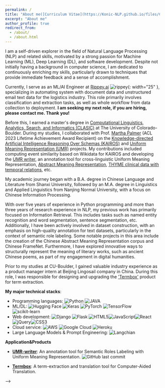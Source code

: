 ```yaml
---
permalink: /
title: "About me([Curriculum Vitae](https://Konic-NLP.github.io/files/CV-Sijia.pdf))"
excerpt: "About me"
author_profile: true
redirect_from:
  - /about/
  - /about.html
---
```


I am a self-driven explorer in the field of Natural Language Processing (NLP) and related skills, motivated by a strong passion for Machine Learning (ML), Deep Learning (DL), and software development. Despite not initially having a background in computer science, I am dedicated to continuously enriching my skills, particularly drawn to techniques that provide immediate feedback and a sense of accomplishment.

Currently, I serve as an ML/AI Engineer at [Rippey.ai](https://rippey.ai/) ![rippey](https://emoji.slack-edge.com/TMD79BJMV/happyrippey/fc1c373da61032ab.png){: width="25" }, specializing in automating system with document data and unstructured email text data for the logistics industry. This role primarily involves classification and extraction tasks, as well as whole workflow from data collection to deployment. **I am seeking my next role, if you are hiring, please contact me. Thank you!**

Before this, I earned a master's degree in [Computational Linguistics, Analytics, Search, and Informatics (CLASIC)](https://www.colorado.edu/linguistics/graduate-program/computational-linguistics-clasic-ms) at The University of Colorado-Boulder. During my studies, I collaborated with Prof. [Martha Palmer](https://www.colorado.edu/faculty/palmer-martha/) (ACL 2023 Lifetime Achievement Award Recipient) on the [Knowledge-directed Artificial Intelligence Reasoning Over Schemas (KAIROS)](https://www.darpa.mil/program/knowledge-directed-artificial-intelligence-reasoning-over-schemas) and [Uniform Meaning Representation (UMR)](https://umr4nlp.github.io/web/index.html) projects. My contributions included computing event similarity based on Wikidata for KAIROS and developing the [UMR writer](https://verbs.colorado.edu/UMRWriter/), an annotation tool for cross-linguistic Uniform Meaning Representation, [Abstract Meaning Representation](https://aclanthology.org/W13-2322.pdf), [THYME clinical data with temporal relations](https://github.com/stylerw/thymedata), etc.

My academic journey began with a B.A. degree in Chinese Language and Literature from Shanxi University, followed by an M.A. degree in Linguistics and Applied Linguistics from Nanjing Normal University, with a focus on Chinese Information Processing.

With over five years of experience in Python programming and more than three years of research experience in NLP, my previous work has primarily focused on Information Retrieval. This includes tasks such as named entity recognition and word segmentation, sentence segmentation, etc. Additionally, I have been actively involved in dataset construction, with an emphasis on high-quality annotation for text datasets, particularly in the context of semantic role labeling. Some notable projects in this area include the creation of the Chinese Abstract Meaning Representation corpus and Chinese FrameNet. Furthermore, I have explored innovative ways to structurally represent the meaning of literary works, such as ancient Chinese poems, as part of my engagement in digital humanities.

[//]: # "[[code]](https://github.com/Konic-NLP) [[publications]](https://scholar.google.com/citations?user=CIjgyCMAAAAJ&hl=en) "

Prior to my studies at CU-Boulder, I gained valuable industry experience as a product manager intern at Beijing Lingosail company in China. During this role, I was responsible for designing and upgrading the ['Termbox'](http://termbox.lingosail.com/) product for term extraction.

**My major technical stacks**:

- Programming languages: ![Python](https://img.shields.io/badge/Python-14354C?style=for-the-badge&logo=python&logoColor=white) ![JAVA](https://img.shields.io/badge/Java-ED8B00?style=for-the-badge&logo=java&logoColor=white)
- ML/DL: ![Hugging Face](https://img.shields.io/badge/Hugging%20Face-FFD21E.svg?style=for-the-badge&logo=Hugging-Face&logoColor=black) ![Keras](https://img.shields.io/badge/Keras-%23D00000.svg?style=for-the-badge&logo=Keras&logoColor=white) ![PyTorch](https://img.shields.io/badge/PyTorch-%23EE4C2C.svg?style=for-the-badge&logo=PyTorch&logoColor=white) ![TensorFlow](https://img.shields.io/badge/TensorFlow-%23FF6F00.svg?style=for-the-badge&logo=TensorFlow&logoColor=white) ![scikit-learn](https://img.shields.io/badge/scikit--learn-%23F7931E.svg?style=for-the-badge&logo=scikit-learn&logoColor=white)
- Web development: ![Django](https://img.shields.io/badge/django-%23092E20.svg?style=for-the-badge&logo=django&logoColor=white) ![Flask](https://img.shields.io/badge/flask-%23000.svg?style=for-the-badge&logo=flask&logoColor=white) ![HTML5](https://img.shields.io/badge/html5-%23E34F26.svg?style=for-the-badge&logo=html5&logoColor=white)![JavaScript](https://img.shields.io/badge/javascript-%23323330.svg?style=for-the-badge&logo=javascript&logoColor=%23F7DF1E)![React](https://img.shields.io/badge/React-61DAFB.svg?style=for-the-badge&logo=React&logoColor=black)![jQuery](https://img.shields.io/badge/jquery-%230769AD.svg?style=for-the-badge&logo=jquery&logoColor=white)![CSS3](https://img.shields.io/badge/css3-%231572B6.svg?style=for-the-badge&logo=css3&logoColor=white)
- Cloud service: ![AWS](https://img.shields.io/badge/Amazon%20Web%20Services-232F3E.svg?style=for-the-badge&logo=Amazon-Web-Services&logoColor=white) ![Google Cloud](https://img.shields.io/badge/Google%20Cloud-4285F4.svg?style=for-the-badge&logo=Google-Cloud&logoColor=white) ![Heroku](https://img.shields.io/badge/Heroku-430098.svg?style=for-the-badge&logo=Heroku&logoColor=white)
- Large Language Models & Prompt Engineering: ![Langchian](https://img.shields.io/badge/LangChain-1C3C3C.svg?style=for-the-badge&logo=LangChain&logoColor=white)

**Application&Products**

- [**UMR-writer**](https://verbs.colorado.edu/UMRWriter/): An annotation tool for Semantic Roles Labeling with Uniform Meaning Representation. ![GitHub last commit](https://img.shields.io/github/last-commit/Konic-nlp/UMR-Writer-CU/main)

- [**Termbox**](http://termbox.lingosail.com/): A term-extraction and translation tool for Computer-Aided Translation.
<!-- <!--# A data-driven personal website -->

<!-- Like many other Jekyll-based GitHub Pages templates, academicpages makes you separate the website's content from its form. The content & metadata of your website are in structured markdown files, while various other files constitute the theme, specifying how to transform that content & metadata into HTML pages. You keep these various markdown (.md), YAML (.yml), HTML, and CSS files in a public GitHub repository. Each time you commit and push an update to the repository, the [GitHub pages](https://pages.github.com/) service creates static HTML pages based on these files, which are hosted on GitHub's servers free of charge.

Many of the features of dynamic content management systems (like Wordpress) can be achieved in this fashion, using a fraction of the computational resources and with far less vulnerability to hacking and DDoSing. You can also modify the theme to your heart's content without touching the content of your site. If you get to a point where you've broken something in Jekyll/HTML/CSS beyond repair, your markdown files describing your talks, publications, etc. are safe. You can rollback the changes or even delete the repository and start over -- just be sure to save the markdown files! Finally, you can also write scripts that process the structured data on the site, such as [this one](https://github.com/academicpages/academicpages.github.io/blob/master/talkmap.ipynb) that analyzes metadata in pages about talks to display [a map of every location you've given a talk](https://academicpages.github.io/talkmap.html). --> -->
